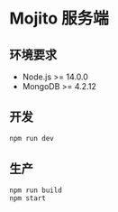 # Mojito 服务端

## 环境要求
- Node.js >= 14.0.0
- MongoDB >= 4.2.12

## 开发
``` bash
npm run dev
```
## 生产
``` bash
npm run build
npm start
```